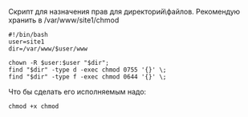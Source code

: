 Скрипт для назначения прав для директорий\файлов. Рекомендую хранить в /var/www/site1/chmod

    #!/bin/bash
    user=site1
    dir=/var/www/$user/www
    
    chown -R $user:$user "$dir";
    find "$dir" -type d -exec chmod 0755 '{}' \;
    find "$dir" -type f -exec chmod 0644 '{}' \;
    
 Что бы сделать его исполняемым надо:  
 	
    chmod +x chmod
    
 